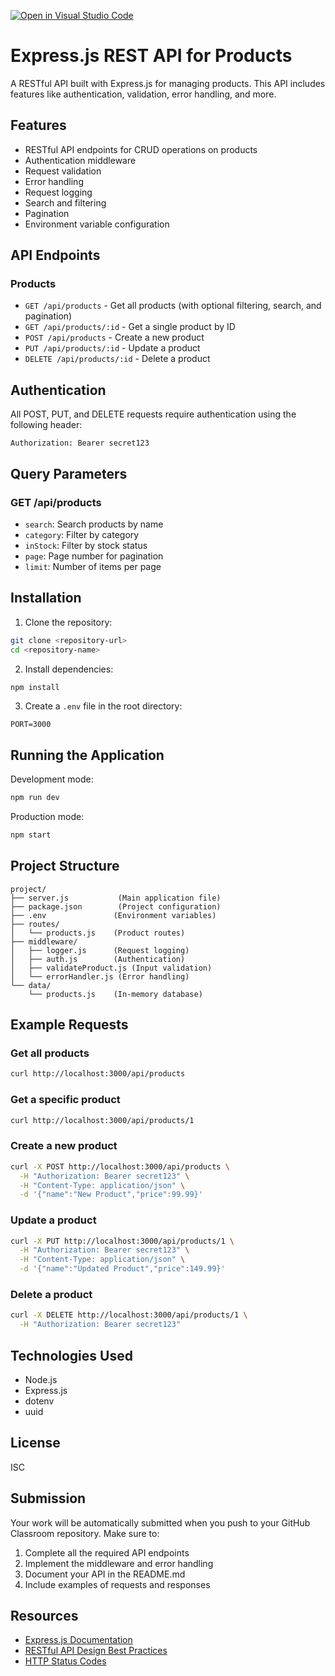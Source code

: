 [![Open in Visual Studio Code](https://classroom.github.com/assets/open-in-vscode-2e0aaae1b6195c2367325f4f02e2d04e9abb55f0b24a779b69b11b9e10269abc.svg)](https://classroom.github.com/online_ide?assignment_repo_id=19746291&assignment_repo_type=AssignmentRepo)
# Express.js REST API for Products

A RESTful API built with Express.js for managing products. This API includes features like authentication, validation, error handling, and more.

## Features

- RESTful API endpoints for CRUD operations on products
- Authentication middleware
- Request validation
- Error handling
- Request logging
- Search and filtering
- Pagination
- Environment variable configuration

## API Endpoints

### Products

- `GET /api/products` - Get all products (with optional filtering, search, and pagination)
- `GET /api/products/:id` - Get a single product by ID
- `POST /api/products` - Create a new product
- `PUT /api/products/:id` - Update a product
- `DELETE /api/products/:id` - Delete a product

## Authentication

All POST, PUT, and DELETE requests require authentication using the following header:
```
Authorization: Bearer secret123
```

## Query Parameters

### GET /api/products

- `search`: Search products by name
- `category`: Filter by category
- `inStock`: Filter by stock status
- `page`: Page number for pagination
- `limit`: Number of items per page

## Installation

1. Clone the repository:
```bash
git clone <repository-url>
cd <repository-name>
```

2. Install dependencies:
```bash
npm install
```

3. Create a `.env` file in the root directory:
```
PORT=3000
```

## Running the Application

Development mode:
```bash
npm run dev
```

Production mode:
```bash
npm start
```

## Project Structure

```
project/
├── server.js           (Main application file)
├── package.json        (Project configuration)
├── .env               (Environment variables)
├── routes/
│   └── products.js    (Product routes)
├── middleware/
│   ├── logger.js      (Request logging)
│   ├── auth.js        (Authentication)
│   ├── validateProduct.js (Input validation)
│   └── errorHandler.js (Error handling)
└── data/
    └── products.js    (In-memory database)
```

## Example Requests

### Get all products
```bash
curl http://localhost:3000/api/products
```

### Get a specific product
```bash
curl http://localhost:3000/api/products/1
```

### Create a new product
```bash
curl -X POST http://localhost:3000/api/products \
  -H "Authorization: Bearer secret123" \
  -H "Content-Type: application/json" \
  -d '{"name":"New Product","price":99.99}'
```

### Update a product
```bash
curl -X PUT http://localhost:3000/api/products/1 \
  -H "Authorization: Bearer secret123" \
  -H "Content-Type: application/json" \
  -d '{"name":"Updated Product","price":149.99}'
```

### Delete a product
```bash
curl -X DELETE http://localhost:3000/api/products/1 \
  -H "Authorization: Bearer secret123"
```

## Technologies Used

- Node.js
- Express.js
- dotenv
- uuid

## License

ISC

## Submission

Your work will be automatically submitted when you push to your GitHub Classroom repository. Make sure to:

1. Complete all the required API endpoints
2. Implement the middleware and error handling
3. Document your API in the README.md
4. Include examples of requests and responses

## Resources

- [Express.js Documentation](https://expressjs.com/)
- [RESTful API Design Best Practices](https://restfulapi.net/)
- [HTTP Status Codes](https://developer.mozilla.org/en-US/docs/Web/HTTP/Status) 